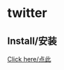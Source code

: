 # twitter

## Install/安装

[Click here/点此](https://github.com/IronKinoko/userscripts/raw/dist/twitter.user.js)

